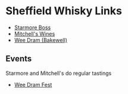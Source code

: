 # Sheffield Whisky Links

- [Starmore Boss](https://starmoreboss.co.uk)
- [Mitchell's Wines](https://mitchellswines.co.uk)
- [Wee Dram (Bakewell)](https://weedram.co.uk/)

## Events

Starmore and Mitchell's do regular tastings

- [Wee Dram Fest](https://www.weedram.co.uk/product/wee-dram-fest-2024/)